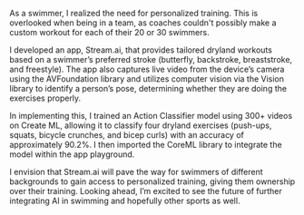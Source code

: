 As a swimmer, I realized the need for personalized training. This is overlooked when being in a team, as coaches couldn't possibly make a custom workout for each of their 20 or 30 swimmers.

I developed an app, Stream.ai, that provides tailored dryland workouts based on a swimmer’s preferred stroke (butterfly, backstroke, breaststroke, and freestyle). The app also captures live video from the device’s camera using the AVFoundation library and utilizes computer vision via the Vision library to identify a person’s pose, determining whether they are doing the exercises properly.

In implementing this, I trained an Action Classifier model using 300+ videos on Create ML, allowing it to classify four dryland exercises (push-ups, squats, bicycle crunches, and bicep curls) with an accuracy of approximately 90.2%. I then imported the CoreML library to integrate the model within the app playground.

I envision that Stream.ai will pave the way for swimmers of different backgrounds to gain access to personalized training, giving them ownership over their training. Looking ahead, I’m excited to see the future of further integrating AI in swimming and hopefully other sports as well.
